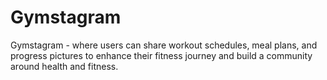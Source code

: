 # Gymstagram
Gymstagram - where users can share workout schedules, meal plans, and progress pictures to enhance their fitness journey and build a community around health and fitness. 
